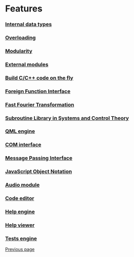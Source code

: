 # Features 

### [Internal data types](TYPES.md)


### [Overloading](OVERLOADING.md)


### [Modularity](MODULARITY.md)


### [External modules](EXTERNAL_MODULE.md)


### [Build C/C++ code on the fly](EXTERNAL_MODULE.md)


### [Foreign Function Interface](FFI.md)


### [Fast Fourier Transformation](FFTW.md)


### [Subroutine Library in Systems and Control Theory](SLICOT.md)


### [QML engine](QML_ENGINE.md)


### [COM interface](COM_INTERFACE.md)


### [Message Passing Interface](MPI.md)


### [JavaScript Object Notation](JSON.md)


### [Audio module](AUDIO.md)


### [Code editor](CODE_EDITOR.md)


### [Help engine](HELPENGINE.md)


### [Help viewer](HELPVIEWER.md)


### [Tests engine](TESTSENGINE.md)


[Previous page](README.md)